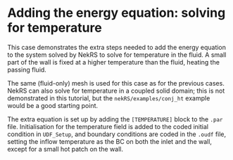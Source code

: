 # Adding the energy equation: solving for temperature

This case demonstrates the extra steps needed to add the energy equation to the system solved by NekRS to solve for temperature in the fluid. A small part of the wall is fixed at a higher temperature than the fluid, heating the passing fluid.

The same (fluid-only) mesh is used for this case as for the previous cases. NekRS can also solve for temperature in a coupled solid domain; this is not demonstrated in this tutorial, but the `nekRS/examples/conj_ht` example would be a good starting point.

The extra equation is set up by adding the `[TEMPERATURE]` block to the `.par` file. Initialisation for the temperature field is added to the coded initial condition in `UDF_Setup`, and boundary conditions are coded in the `.oudf` file, setting the inflow temperature as the BC on both the inlet and the wall, except for a small hot patch on the wall.
